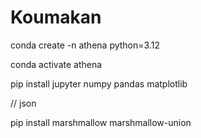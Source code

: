 # Koumakan

conda create -n athena python=3.12

conda activate athena

pip install jupyter numpy pandas matplotlib

// json

pip install marshmallow marshmallow-union